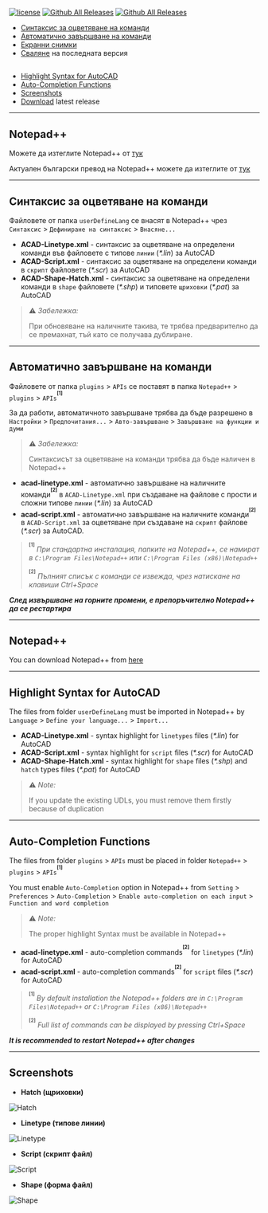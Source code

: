 [![license](https://img.shields.io/github/license/rddim/notepad-plus-plus-autocad.svg?style=social)](../../blob/master/LICENSE) [![Github All Releases](https://img.shields.io/github/release/rddim/notepad-plus-plus-autocad.svg?style=social)](../../releases/latest) [![Github All Releases](https://img.shields.io/github/downloads/rddim/notepad-plus-plus-autocad/total.svg?style=social)](../../releases/latest)
* [Синтаксис за оцветяване на команди](#Синтаксис-за-оцветяване-на-команди)
 * [Автоматично завършване на команди](#Автоматично-завършване-на-команди)
 * [Екранни снимки](#screenshots)
 * [Сваляне](../../releases/latest) на последната версия
 
##
 * [Highlight Syntax for AutoCAD](#highlight-syntax-for-autocad)
 * [Auto-Completion Functions](#auto-completion-functions)
 * [Screenshots](#screenshots)
 * [Download](../../releases/latest) latest release
 
---
## Notepad++

Можете да изтеглите Notepad++ от [тук](http://notepad-plus-plus.org/)

Актуален български превод на Notepad++ можете да изтеглите от [тук](https://gist.github.com/rddim/bd37264898c3a17363e7437bcf1b4803)

---
## Синтаксис за оцветяване на команди

Файловете от папка `userDefineLang` се внасят в Notepad++ чрез `Синтаксис` > `Дефиниране на синтаксис` > `Внасяне...`

  * **ACAD-Linetype.xml** - синтаксис за оцветяване на определени команди във файловете с типове `линии` (_*.lin_) за AutoCAD
  * **ACAD-Script.xml** - синтаксис за оцветяване на определени команди в `скрипт` файловете (_*.scr_) за AutoCAD
  * **ACAD-Shape-Hatch.xml** - синтаксис за оцветяване на определени команди в `shape` файловете (_*.shp_) и типовете `щриховки` (_*.pat_) за AutoCAD

> :warning: _Забележка:_
>
> При обновяване на наличните такива, те трябва предварително да се премахнат, тъй като се получава дублиране.

---
## Автоматично завършване на команди

Файловете от папка `plugins` > `APIs` се поставят в папка `Notepad++` > `plugins` > `APIs`<sup><sup><b>[1]</b></sup></sup>

За да работи, автоматичното завършване трябва да бъде разрешено в `Настройки` > `Предпочитания...` > `Авто-завършване` > `Завършване на функции и думи`

> :warning: _Забележка:_
>
> Синтаксисът за оцветяване на команди трябва да бъде наличен в Notepad++

  * **acad-linetype.xml** - автоматично завършване на наличните команди<sup><sup><b>[2]</b></sup></sup> в `ACAD-Linetype.xml` при създаване на файлове с прости и сложни типове `линии` (_*.lin_) за AutoCAD
  * **acad-script.xml** - автоматично завършване на наличните команди<sup><sup><b>[2]</b></sup></sup> в `ACAD-Script.xml` за оцветяване при създаване на `скрипт` файлове (_*.scr_) за AutoCAD.

> <sup><sup><b>[1]</b></sup></sup> _При стандартна инсталация, папките на Notepad++, се намират в `C:\Program Files\Notepad++` или `C:\Program Files (x86)\Notepad++`_
>
> <sup><sup><b>[2]</b></sup></sup> _Пълният списък с команди се извежда, чрез натискане на клавиши Ctrl+Space_

**_След извършване на горните промени, е препоръчително Notepad++ да се рестартира_**

---
## Notepad++

You can download Notepad++ from [here](http://notepad-plus-plus.org/)

---
## Highlight Syntax for AutoCAD

The files from folder `userDefineLang` must be imported in Notepad++ by `Language` > `Define your language...` > `Import...`

  * **ACAD-Linetype.xml** - syntax highlight for `linetypes` files (_*.lin_) for AutoCAD
  * **ACAD-Script.xml** - syntax highlight for `script` files (_*.scr_) for AutoCAD
  * **ACAD-Shape-Hatch.xml** - syntax highlight for `shape` files (_*.shp_) and `hatch` types files (_*.pat_) for AutoCAD

> :warning: _Note:_
>
> If you update the existing UDLs, you must remove them firstly because of duplication

---
## Auto-Completion Functions

The files from folder `plugins` > `APIs` must be placed in folder `Notepad++` > `plugins` > `APIs`<sup><sup><b>[1]</b></sup></sup>

You must enable `Auto-Completion` option in Notepad++ from `Setting` > `Preferences` > `Auto-Completion` > `Enable auto-completion on each input` > `Function and word completion`

> :warning: _Note:_
>
> The proper highlight Syntax must be available in Notepad++

  * **acad-linetype.xml** - auto-completion commands<sup><sup><b>[2]</b></sup></sup> for `linetypes` (_*.lin_) for AutoCAD
  * **acad-script.xml** - auto-completion commands<sup><sup><b>[2]</b></sup></sup> for `script` files (_*.scr_) for AutoCAD

> <sup><sup><b>[1]</b></sup></sup> _By default installation the Notepad++ folders are in `C:\Program Files\Notepad++` or `C:\Program Files (x86)\Notepad++`_
>
> <sup><sup><b>[2]</b></sup></sup> _Full list of commands can be displayed by pressing Ctrl+Space_

**_It is recommended to restart Notepad++ after changes_**

---
## Screenshots

* **Hatch (щриховки)**

![Hatch](/images/acad-hatch.png?raw=true)

* **Linetype (типове линии)**

![Linetype](/images/acad-linetype.png?raw=true)

* **Script (скрипт файл)**

![Script](/images/acad-script.png?raw=true)

* **Shape (форма файл)**

![Shape](/images/acad-shape.png?raw=true)
